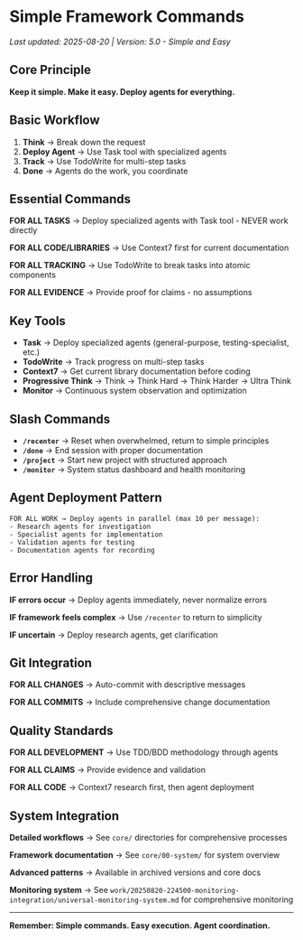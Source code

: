 # Simple Framework Commands

_Last updated: 2025-08-20 | Version: 5.0 - Simple and Easy_

## Core Principle

**Keep it simple. Make it easy. Deploy agents for everything.**

## Basic Workflow

1. **Think** → Break down the request
2. **Deploy Agent** → Use Task tool with specialized agents 
3. **Track** → Use TodoWrite for multi-step tasks
4. **Done** → Agents do the work, you coordinate

## Essential Commands

**FOR ALL TASKS** → Deploy specialized agents with Task tool - NEVER work directly

**FOR ALL CODE/LIBRARIES** → Use Context7 first for current documentation

**FOR ALL TRACKING** → Use TodoWrite to break tasks into atomic components

**FOR ALL EVIDENCE** → Provide proof for claims - no assumptions

## Key Tools

- **Task** → Deploy specialized agents (general-purpose, testing-specialist, etc.)
- **TodoWrite** → Track progress on multi-step tasks
- **Context7** → Get current library documentation before coding
- **Progressive Think** → Think → Think Hard → Think Harder → Ultra Think
- **Monitor** → Continuous system observation and optimization

## Slash Commands

- **`/recenter`** → Reset when overwhelmed, return to simple principles
- **`/done`** → End session with proper documentation
- **`/project`** → Start new project with structured approach
- **`/monitor`** → System status dashboard and health monitoring

## Agent Deployment Pattern

```
FOR ALL WORK → Deploy agents in parallel (max 10 per message):
- Research agents for investigation
- Specialist agents for implementation  
- Validation agents for testing
- Documentation agents for recording
```

## Error Handling

**IF errors occur** → Deploy agents immediately, never normalize errors

**IF framework feels complex** → Use `/recenter` to return to simplicity

**IF uncertain** → Deploy research agents, get clarification

## Git Integration

**FOR ALL CHANGES** → Auto-commit with descriptive messages

**FOR ALL COMMITS** → Include comprehensive change documentation

## Quality Standards

**FOR ALL DEVELOPMENT** → Use TDD/BDD methodology through agents

**FOR ALL CLAIMS** → Provide evidence and validation

**FOR ALL CODE** → Context7 research first, then agent deployment

## System Integration

**Detailed workflows** → See `core/` directories for comprehensive processes

**Framework documentation** → See `core/00-system/` for system overview

**Advanced patterns** → Available in archived versions and core docs

**Monitoring system** → See `work/20250820-224500-monitoring-integration/universal-monitoring-system.md` for comprehensive monitoring

---

**Remember: Simple commands. Easy execution. Agent coordination.**
